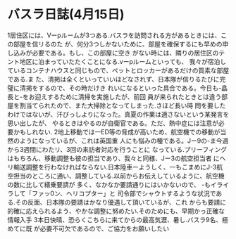 # バスラ日誌(4月15日)

1居住区には、Vーpルームが3つある.バスラを訪問される方があるときには、この部屋を信リるのた
が、何分3つしかないために、部屋を確保するにも早めの申し込みが必要である。もし、この部屋に空き
がない時には、隣りの居住区のテント地区に泊まっていたたくことになる.vーpルームといっても、
我々が宿泊しているコンテナハウスと同じもので、ペットとロッカーがあるだけの質素な部屋である.ま
た、清掲は全くといっていいほどなされず、日本隊が信りるたびに完璧に清掲をするので、その時だけき
れいになるといった具合である。今日も-皛長と-をお迎えするために清掃を実施したが、前回
員が来られたときとは違う部屋を割当てられたので、また大掃除となってしまった.さほど長い時
問を要したわけではないが、汗びっしよりになった。真夏の作業は適さないという某発言を思い出したが、
やるときはやるのが自衛官である。ただ、熱中症には注意が必要かもしれない.
2地上移動では一ED等の脅成が高いため、航空機での移動が当然のようになっているが、これは英国重
人にも悩みの種である。Jー9の-ま今週から3週間にわたリ、3回の来訪者対応を行うことに
なっている.プリーフィングはもちろん、移動調整も彼の担当であり、我々と同様、Jー3の航空担当者
にヘリ輸送調整を行わなければならない.日本陸車ーようしく、一もこまめにJ-3航
空担当のところに通い、調整している.以前からお伝えしているように、航空機の数に比して繕乗要請が
多く、なかなか要請通りにはいかないので、
-もイライラして「ファッ0ン、ヘリコプター」と
司令部でシャウトするような状況である.その反面、日本隊の要請はかなり優遇して頂いているが、これ
からも要請に的確に応えられるよう、やかな調整に努めたい.そのためにも、早期かっ正確な情報入手
3本日快晴、恐らくこちらに来てからの最高気瀝、暑し.バスラ9名、極めてに既
が必要不可欠であるので、ご協力をお願いしたい
